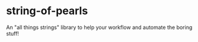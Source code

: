 # string-of-pearls
An "all things strings" library to help your workflow and automate the boring stuff!
